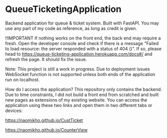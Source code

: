 # QueueTicketingApplication
Backend application for queue & ticket system. Built with FastAPI. 
You may use any part of my code as reference, as long as credit is given.

!!IMPORTANT
If nothing works on the front end, the back end may require a fresh. Open the developer console and check if there is a message "Failed to load resource: the server responded with a status of 404 ()". If so, please head to https://queue-ticketing-application.herokuapp.com/docs#/ and refresh the page. It should fix the issue.

Note: This project is still a work in progress. Due to deployment issues WebSocket function is not supported unless both ends of the application run on localhost.

How do I access the application?
This repository only contains the backend. Due to time constraints, I did not build a front end from scratched and built new pages as extensions
of my existing website. You can access the application using these two links and open them in two different tabs or devices:

https://naomikho.github.io/CustTicket

https://naomikho.github.io/CounterView
